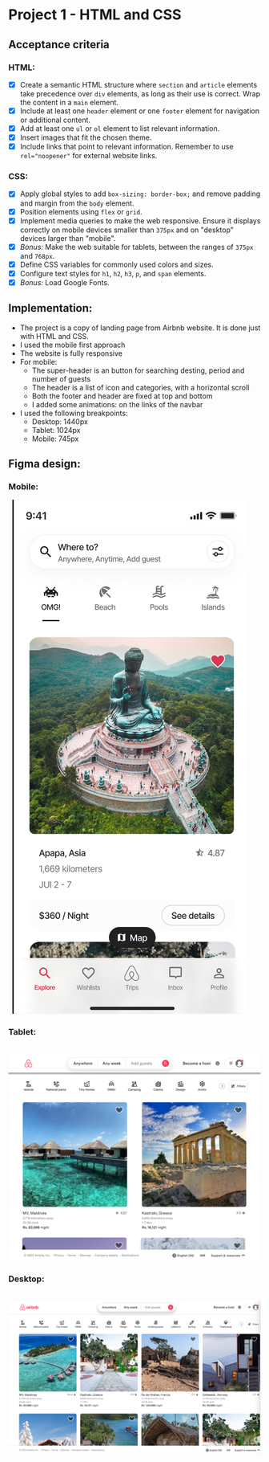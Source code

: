# Project 1 - HTML and CSS

## Acceptance criteria

### HTML:

- [x] Create a semantic HTML structure where `section` and `article` elements take precedence over `div` elements, as long as their use is correct. Wrap the content in a `main` element.
- [x] Include at least one `header` element or one `footer` element for navigation or additional content.
- [x] Add at least one `ul` or `ol` element to list relevant information.
- [x] Insert images that fit the chosen theme.
- [x] Include links that point to relevant information. Remember to use `rel="noopener"` for external website links.

### CSS:

- [x] Apply global styles to add `box-sizing: border-box;` and remove padding and margin from the `body` element.
- [x] Position elements using `flex` or `grid`.
- [x] Implement media queries to make the web responsive. Ensure it displays correctly on mobile devices smaller than `375px` and on "desktop" devices larger than "mobile".
- [x] _Bonus:_ Make the web suitable for tablets, between the ranges of `375px` and `768px`.
- [x] Define CSS variables for commonly used colors and sizes.
- [x] Configure text styles for `h1`, `h2`, `h3`, `p`, and `span` elements.
- [x] _Bonus:_ Load Google Fonts.

## Implementation:

- The project is a copy of landing page from Airbnb website. It is done just with HTML and CSS.
- I used the mobile first approach
- The website is fully responsive
- For mobile:
  - The super-header is an button for searching desting, period and number of guests
  - The header is a list of icon and categories, with a horizontal scroll
  - Both the footer and header are fixed at top and bottom
  - I added some animations: on the links of the navbar
- I used the following breakpoints:
  - Desktop: 1440px
  - Tablet: 1024px
  - Mobile: 745px

## Figma design:

### Mobile:

&nbsp;
![image info](./assets/design/design-mobile.png)

### Tablet:

&nbsp;
![image info](./assets/design/design-tablet.png)

### Desktop:

&nbsp;
![image info](./assets/design/design-desktop.png)
